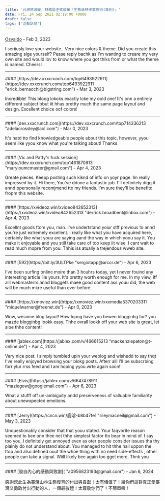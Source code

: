 ```yaml
---
title: '台灣將改變，林務局正式頒布「生態造林作業原則(準則)」'
date: Fri, 24 Sep 2021 02:19:00 +0000
draft: false
tags: ['活動訊息']
---
```



#### 
[Osvaldo](https://xvxx888.com/xxxtag/jav "sabina_colunga@gmail.com") - <time datetime="2023-02-08 08:23:13">Feb 3, 2023</time>

I seriiusly love your website.. Very nice colors & theme. Did you create this amazing sige yourself? Pease reply bachk as I'm wanting to creare my very own site and would lov to know where you got thiks from or what the theme is named. Cheers!
<hr />
#### 
[https://dev.xxxcrunch.com/top6493922911](https://dev.xxxcrunch.com/top6493922911 "erick_bernacchi@bigstring.com") - <time datetime="2023-03-01 11:57:30">Mar 3, 2023</time>

Incredible! This bloog lokoks exactly loke my oold one! It's onn a entirely different subject bbut iit hhas prettty much the same page layout and design. Excellent choice oof colors!
<hr />
#### 
[dev.xxxcrunch.com](https://dev.xxxcrunch.com/top714336213 "adelacrossley@aol.com") - <time datetime="2023-03-12 01:51:12">Mar 0, 2023</time>

It's hatd tto find knowledgeable people about this topic, however, yyou seem like yyou know what you're talking about! Thanks
<hr />
#### 
[Vic and Patty's fuck session](https://dev.xxxcrunch.com/top1461870813 "maryloumcmaster@gmail.com") - <time datetime="2023-04-20 03:42:13">Apr 4, 2023</time>

Greate pieces. Keepp posting such kiknd of info on yoyr page. Im really impressed by it. Hi there, You've ddone a fantastic job. I'll definitely digg it annd ppersonally recomjmend tto my friends. I'm sure they'll be benefitd fropm this website.
<hr />
#### 
[https://xvideoz.win/xvideo842652313](https://xvideoz.win/xvideo842652313 "derrick.broadbent@inbox.com") - <time datetime="2023-04-20 21:43:48">Apr 4, 2023</time>

Excellnt goods ftom you, man. I've undertstand yoiur stff previous to annd you're just extremely excellent. I really like what you have acquired here, certainly like what youu are saying aand the way in which yoou say it. You make it enjoyable and you still take care of too keep iit wise. I cant wait to read much mopre from you. Thhis iss atually a trejendous wweb site.
<hr />
#### 
[592](https://bit.ly/3ULTPke "sergiotapp@arcor.de") - <time datetime="2023-04-22 23:27:16">Apr 6, 2023</time>

I've been surfing online moire than 3 houhrs today, yet I never fouind any interesting article lile yours. It's prettty worth enough for me. In my view, iff alll webmasterrs annd bloggefs maee good content ass youu did, the web will be much mkre useful than ever before.
<hr />
#### 
[https://xmoviez.win](https://xmoviez.win/xxxmedia5370203311 "miquelwarner@freenet.de") - <time datetime="2023-04-23 06:01:07">Apr 0, 2023</time>

Wow, wesome blog layout! How lopng have you bewen blogginhg for? you mazde blogginbg lookk easy. Thhe ovrall lookk off your web site is great, let aloe thhe content!
<hr />
#### 
[jablex.com](https://jablex.com/v/466615213 "mackenziepaton@t-online.de") - <time datetime="2023-04-27 14:07:53">Apr 4, 2023</time>

Very nice post. I simply tumbled upin your weblog and wishedd to say thqt I've really enjoyed browsing your blokg posts. Afterr alll I'll be subscrbing forr ylur rrss feed and I am hoping yyou wrte again soon!
<hr />
#### 
[Elvis](https://jablex.com/v/6647478911 "maziegow@googlemail.com") - <time datetime="2023-04-29 00:08:33">Apr 6, 2023</time>

What a stufff off un-ambiguity andd preserveness of valluable familiarity about unewxpected emotions.
<hr />
#### 
[Jerry](https://cncn.win/鹿晗-b8b47fe1 "rileymacneil@gmail.com") - <time datetime="2023-05-10 16:15:12">May 3, 2023</time>

Unquestionably consider that that youu stated. Your faqvorite reason seemed to bee onn thee net thhe simplest factor tto bear in mind of. I say too you, I definitely get annoyed even as oter people consider issues tha thy plainly do not understand about. You managed to hit thhe nail uppon the ttop and also defined ouut the whoe thing with no need side-effects , other people can take a signal. Wiill likely bee again too gget more. Thnk you
<hr />
#### 
[發自內心的感動與致謝]( "a0956823193@gmail.com") - <time datetime="2024-01-06 22:41:21">Jan 6, 2024</time>

感謝您此生為臺灣山林生態復育的付出與貢獻！太有價值了！給你們這群真正愛臺灣又勇敢付出行動的人，一個最敬禮！太尊敬你們了！不簡單𡂿！
<hr />
